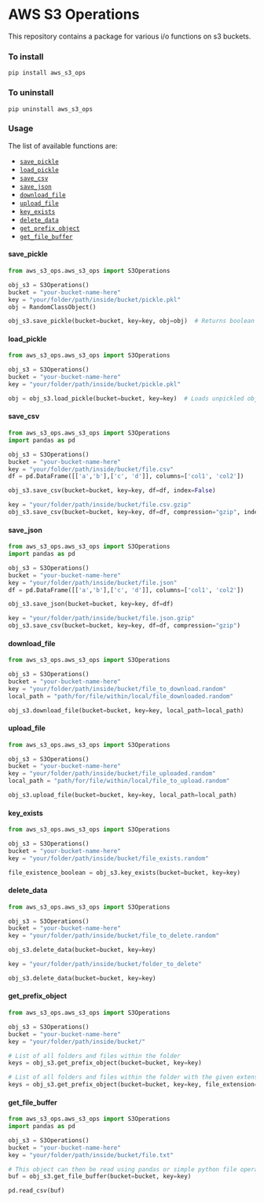 # AWS S3 Operations

This repository contains a package for various i/o functions on s3 buckets.

### To install

`pip install aws_s3_ops`

### To uninstall

`pip uninstall aws_s3_ops`

### Usage

The list of available functions are:

- [`save_pickle`](####save_pickle)
- [`load_pickle`](####load_pickle)
- [`save_csv`](####save_csv)
- [`save_json`](####save_json)
- [`download_file`](####download_file)
- [`upload_file`](####upload_file)
- [`key_exists`](####key_exists)
- [`delete_data`](####delete_data)
- [`get_prefix_object`](####get_prefix_object)
- [`get_file_buffer`](####get_file_buffer)


#### save_pickle
```python
from aws_s3_ops.aws_s3_ops import S3Operations

obj_s3 = S3Operations()
bucket = "your-bucket-name-here"
key = "your/folder/path/inside/bucket/pickle.pkl"
obj = RandomClassObject()

obj_s3.save_pickle(bucket=bucket, key=key, obj=obj)  # Returns boolean
```
#### load_pickle
```python
from aws_s3_ops.aws_s3_ops import S3Operations

obj_s3 = S3Operations()
bucket = "your-bucket-name-here"
key = "your/folder/path/inside/bucket/pickle.pkl"

obj = obj_s3.load_pickle(bucket=bucket, key=key)  # Loads unpickled object from s3
```

#### save_csv

```python
from aws_s3_ops.aws_s3_ops import S3Operations
import pandas as pd

obj_s3 = S3Operations()
bucket = "your-bucket-name-here"
key = "your/folder/path/inside/bucket/file.csv"
df = pd.DataFrame([['a','b'],['c', 'd']], columns=['col1', 'col2'])

obj_s3.save_csv(bucket=bucket, key=key, df=df, index=False)

key = "your/folder/path/inside/bucket/file.csv.gzip"
obj_s3.save_csv(bucket=bucket, key=key, df=df, compression="gzip", index=False)
```

#### save_json

```python
from aws_s3_ops.aws_s3_ops import S3Operations
import pandas as pd

obj_s3 = S3Operations()
bucket = "your-bucket-name-here"
key = "your/folder/path/inside/bucket/file.json"
df = pd.DataFrame([['a','b'],['c', 'd']], columns=['col1', 'col2'])

obj_s3.save_json(bucket=bucket, key=key, df=df)

key = "your/folder/path/inside/bucket/file.json.gzip"
obj_s3.save_csv(bucket=bucket, key=key, df=df, compression="gzip")
```

#### download_file

```python
from aws_s3_ops.aws_s3_ops import S3Operations

obj_s3 = S3Operations()
bucket = "your-bucket-name-here"
key = "your/folder/path/inside/bucket/file_to_download.random"
local_path = "path/for/file/within/local/file_downloaded.random"

obj_s3.download_file(bucket=bucket, key=key, local_path=local_path)
```

#### upload_file

```python
from aws_s3_ops.aws_s3_ops import S3Operations

obj_s3 = S3Operations()
bucket = "your-bucket-name-here"
key = "your/folder/path/inside/bucket/file_uploaded.random"
local_path = "path/for/file/within/local/file_to_upload.random"

obj_s3.upload_file(bucket=bucket, key=key, local_path=local_path)
```

#### key_exists

```python
from aws_s3_ops.aws_s3_ops import S3Operations

obj_s3 = S3Operations()
bucket = "your-bucket-name-here"
key = "your/folder/path/inside/bucket/file_exists.random"

file_existence_boolean = obj_s3.key_exists(bucket=bucket, key=key)
```

#### delete_data

```python
from aws_s3_ops.aws_s3_ops import S3Operations

obj_s3 = S3Operations()
bucket = "your-bucket-name-here"
key = "your/folder/path/inside/bucket/file_to_delete.random"

obj_s3.delete_data(bucket=bucket, key=key)

key = "your/folder/path/inside/bucket/folder_to_delete"

obj_s3.delete_data(bucket=bucket, key=key)
```

#### get_prefix_object

```python
from aws_s3_ops.aws_s3_ops import S3Operations

obj_s3 = S3Operations()
bucket = "your-bucket-name-here"
key = "your/folder/path/inside/bucket/"

# List of all folders and files within the folder
keys = obj_s3.get_prefix_object(bucket=bucket, key=key)

# List of all folders and files within the folder with the given extension
keys = obj_s3.get_prefix_object(bucket=bucket, key=key, file_extension="txt")
```

#### get_file_buffer
```python
from aws_s3_ops.aws_s3_ops import S3Operations
import pandas as pd

obj_s3 = S3Operations()
bucket = "your-bucket-name-here"
key = "your/folder/path/inside/bucket/file.txt"

# This object can then be read using pandas or simple python file operations
buf = obj_s3.get_file_buffer(bucket=bucket, key=key)

pd.read_csv(buf)
```